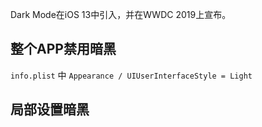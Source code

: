 

Dark Mode在iOS 13中引入，并在WWDC 2019上宣布。



## 整个APP禁用暗黑

`info.plist` 中 `Appearance / UIUserInterfaceStyle = Light`



## 局部设置暗黑





